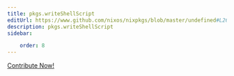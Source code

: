 ```yaml
---
title: pkgs.writeShellScript
editUrl: https://www.github.com/nixos/nixpkgs/blob/master/undefined#L266C22
description: pkgs.writeShellScript
sidebar:

    order: 8
---
```


<a href="https://www.github.com/nixos/nixpkgs/blob/master/undefined#L266C22">Contribute Now!</a>



